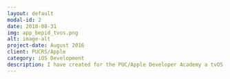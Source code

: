 ```yaml
---
layout: default
modal-id: 2
date: 2018-08-31
img: app_bepid_tvos.png
alt: image-alt
project-date: August 2016
client: PUCRS/Apple
category: iOS Development
description: I have created for the PUC/Apple Developer Academy a tvOS project to show the continuous integration information of our students' projects. The App shows the students members in the selected project with photo and if they are inside the building or if they have already left.</br></br>The App uses the code coverage information and seamless integration of our Mac mini with Xcode Server and students information from the CloudKit.
---
```

